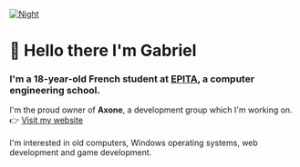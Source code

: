 [![Night](https://axonedev.fr/content/img/backgrounds/night_logo.webp)](https://axonedev.fr)

# 👋 Hello there I'm Gabriel 
### I'm a 18-year-old French student at [EPITA](https://epita.fr), a computer engineering school.

I'm the proud owner of **Axone**, a development group which I'm working on.
<br>
👉 [Visit my website](https://axonedev.fr)
<br><br>
I'm interested in old computers, Windows operating systems, web development and game development.

<!--## What I've made so far :

### 💻 Axone Old Computer
<img src="https://tr.rbxcdn.com/8aedda45c556781f23d682cc7dbaa032/768/432/Image/Png" height="200">

[Axone Old Computer (AOC)](https://www.roblox.com/games/10717448740/Axone-Old-Computer-WINDOWS-95-V1-2-6) is a simulation of a realistic computer running on Windows 95. The game is hosted on **Roblox**, a platform which holds milions of games.
<br><br>
**Statistics (18/02/2024)**
- 170,000 visits
- over 100,000 unique players
- a community of 400+ members
- over 1,400 favorites
- 90% of positive ratings

### 🐓 Facecock
<a href="http://thefacecock.me"><img src="https://axonedev.fr/facecock/private/images/facecock.png" height="50"></a>

[Facecock](http://thefacecock.me) is a parody of Facebook. This website has the style of Facebook from the 2010's and is currently invite-only.

<img src="https://github.com/YourLocalMusk/YourLocalMusk/assets/81581473/0090164e-4f03-4409-8036-b11bc673a7bf" height="300">
<img src="https://github.com/YourLocalMusk/YourLocalMusk/assets/81581473/dc89ba8f-1bf9-4bd0-b5e1-8f7c9a15c5ff" height="300">
-->
